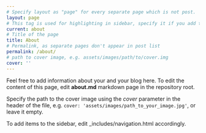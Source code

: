 ```yaml
---
# Specify layout as "page" for every separate page which is not post.
layout: page
# This tag is used for highlighting in sidebar, specify it if you add this page to sidebar in _includes/navigation.html
current: about
# Title of the page
title: About
# Permalink, as separate pages don't appear in post list
permalink: /about/
# path to cover image, e.g. assets/images/path/to/cover.img
cover: ''
---
```


Feel free to add information about your and your blog here.
To edit the content of this page, edit **about.md** markdown page in the repository root.

Specify the path to the cover image using the *cover* parameter in the header of the file, e.g.
`cover: 'assets/images/path_to_your_image.jpg'`, or leave it empty.

To add items to the sidebar, edit _includes/navigation.html accordingly.

